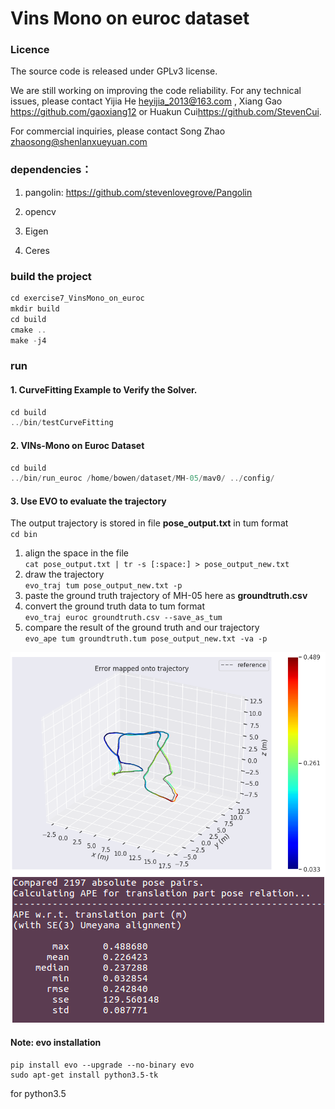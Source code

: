 # Vins Mono on euroc dataset

### Licence

The source code is released under GPLv3 license.

We are still working on improving the code reliability. For any technical issues, please contact Yijia He <heyijia_2013@163.com> , Xiang Gao <https://github.com/gaoxiang12> or Huakun Cui<https://github.com/StevenCui>.

For commercial inquiries, please contact Song Zhao <zhaosong@shenlanxueyuan.com>


### dependencies：

1. pangolin: <https://github.com/stevenlovegrove/Pangolin>

2. opencv

3. Eigen

4. Ceres

### build the project

```c++
cd exercise7_VinsMono_on_euroc
mkdir build 
cd build
cmake ..
make -j4
```

### run
#### 1. CurveFitting Example to Verify the Solver.
```c++
cd build
../bin/testCurveFitting 
```

#### 2. VINs-Mono on Euroc Dataset
```c++
cd build
../bin/run_euroc /home/bowen/dataset/MH-05/mav0/ ../config/
```

#### 3. Use EVO to evaluate the trajectory
The output trajectory is stored in file **pose_output.txt** in tum format  
`cd bin`  
1. align the space in the file  
`cat pose_output.txt | tr -s [:space:] > pose_output_new.txt`  
2. draw the trajectory  
`evo_traj tum pose_output_new.txt -p`  
3. paste the ground truth trajectory of MH-05 here as **groundtruth.csv**  
4. convert the ground truth data to tum format  
`evo_traj euroc groundtruth.csv --save_as_tum`  
5. compare the result of the ground truth and our trajectory  
`evo_ape tum groundtruth.tum pose_output_new.txt -va -p`  
<div align=center><img src=./doc/compare_result.png></div>
<div align=center><img src=./doc/compare_result2.png></div>



#### Note: evo installation
```
pip install evo --upgrade --no-binary evo
sudo apt-get install python3.5-tk
```
for python3.5

